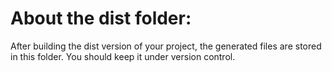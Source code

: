 # About the dist folder:
After building the dist version of your project, the generated files are stored in this folder. You should keep it under version control.